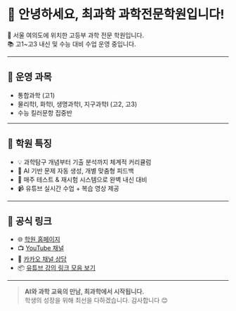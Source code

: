 # 👋 안녕하세요, 최과학 과학전문학원입니다!

📍 서울 여의도에 위치한 고등부 과학 전문 학원입니다.  
📚 고1~고3 내신 및 수능 대비 수업 운영 중입니다.

---

## 🎯 운영 과목

- 통합과학 (고1)
- 물리학Ⅰ, 화학Ⅰ, 생명과학Ⅰ, 지구과학Ⅰ (고2, 고3)
- 수능 킬러문항 집중반

---

## 🧠 학원 특징

- 💡 과학탐구 개념부터 기출 분석까지 체계적 커리큘럼  
- 🤖 AI 기반 문제 자동 생성, 개별 맞춤형 피드백  
- 📝 매주 테스트 & 재시험 시스템으로 완벽 내신 대비  
- 📹 유튜브 실시간 수업 + 복습 영상 제공

---

## 📡 공식 링크

- 🌐 [학원 홈페이지](https://www.choisci.com)
- 📺 [YouTube 채널](https://www.youtube.com/@choiscience)
- 💬 [카카오 채널 상담](https://pf.kakao.com/_ximxdfG)
- 📦 [유튜브 강의 링크 모음 보기](./유튜브_강의링크_모음.md)

---

> **AI와 과학 교육의 만남, 최과학에서 시작됩니다.**  
> 학생의 성장을 위해 최선을 다하겠습니다. 감사합니다 😊
